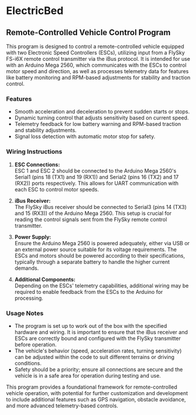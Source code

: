 # ElectricBed

## Remote-Controlled Vehicle Control Program

This program is designed to control a remote-controlled vehicle equipped with two Electronic Speed Controllers (ESCs), utilizing input from a FlySky FS-i6X remote control transmitter via the iBus protocol. It is intended for use with an Arduino Mega 2560, which communicates with the ESCs to control motor speed and direction, as well as processes telemetry data for features like battery monitoring and RPM-based adjustments for stability and traction control.

### Features

- Smooth acceleration and deceleration to prevent sudden starts or stops.
- Dynamic turning control that adjusts sensitivity based on current speed.
- Telemetry feedback for low battery warning and RPM-based traction and stability adjustments.
- Signal loss detection with automatic motor stop for safety.

### Wiring Instructions

1. **ESC Connections:**  
   ESC 1 and ESC 2 should be connected to the Arduino Mega 2560's Serial1 (pins 18 (TX1) and 19 (RX1)) and Serial2 (pins 16 (TX2) and 17 (RX2)) ports respectively. This allows for UART communication with each ESC to control motor speeds.

2. **iBus Receiver:**  
   The FlySky iBus receiver should be connected to Serial3 (pins 14 (TX3) and 15 (RX3)) of the Arduino Mega 2560. This setup is crucial for reading the control signals sent from the FlySky remote control transmitter.

3. **Power Supply:**  
   Ensure the Arduino Mega 2560 is powered adequately, either via USB or an external power source suitable for its voltage requirements. The ESCs and motors should be powered according to their specifications, typically through a separate battery to handle the higher current demands.

4. **Additional Components:**  
   Depending on the ESCs' telemetry capabilities, additional wiring may be required to enable feedback from the ESCs to the Arduino for processing.

### Usage Notes

- The program is set up to work out of the box with the specified hardware and wiring. It is important to ensure that the iBus receiver and ESCs are correctly bound and configured with the FlySky transmitter before operation.
- The vehicle's behavior (speed, acceleration rates, turning sensitivity) can be adjusted within the code to suit different terrains or driving conditions.
- Safety should be a priority; ensure all connections are secure and the vehicle is in a safe area for operation during testing and use.

This program provides a foundational framework for remote-controlled vehicle operation, with potential for further customization and development to include additional features such as GPS navigation, obstacle avoidance, and more advanced telemetry-based controls.

